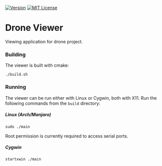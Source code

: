 [![Version][version-badge]](version-url)
[![MIT License][license-badge]](LICENSE.md)

# Drone Viewer

Viewing application for drone project.

### Building

The viewer is built with cmake:

```
./build.sh
```

### Running

The viewer can be run either with Linux or Cygwin, both with X11. Run the
following commands from the `build` directory:

##### Linux (Arch/Manjaro)

`sudo ./main`

Root permission is currently required to access serial ports.

##### Cygwin

`startxwin ./main`

[version-badge]: https://img.shields.io/github/release/jdtaylor7/drone_viewer/all.svg
[version-url]: https://github.com/jdtaylor7/drone_viewer/releases/latest
[license-badge]: https://img.shields.io/badge/license-MIT-007EC7.svg
